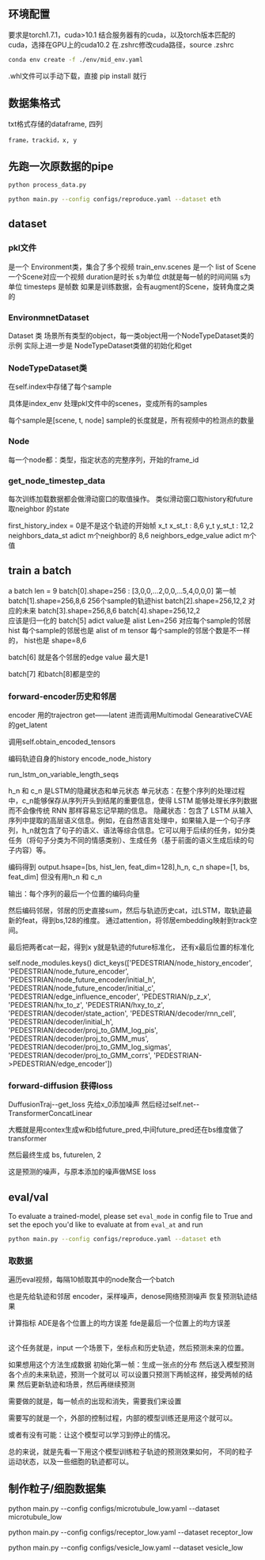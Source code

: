 ## 环境配置
要求是torch1.7.1，cuda>10.1
结合服务器有的cuda，以及torch版本匹配的cuda，选择在GPU上的cuda10.2
在.zshrc修改cuda路径，source .zshrc

```bash
conda env create -f ./env/mid_env.yaml
```

.whl文件可以手动下载，直接 pip install 就行

## 数据集格式
txt格式存储的dataframe, 四列 
```
frame，trackid，x, y
```

## 先跑一次原数据的pipe

```bash
python process_data.py

python main.py --config configs/reproduce.yaml --dataset eth

```
## dataset
### pkl文件
是一个 Environment类，集合了多个视频
train_env.scenes 是一个 list of Scene
一个Scene对应一个视频
duration是时长 s为单位
dt就是每一帧的时间间隔 s为单位
timesteps 是帧数
如果是训练数据，会有augment的Scene，旋转角度之类的

### EnvironmnetDataset
Dataset 类 场景所有类型的object，每一类object用一个NodeTypeDataset类的示例
    实际上进一步是 NodeTypeDataset类做的初始化和get

### NodeTypeDataset类
在self.index中存储了每个sample

具体是index_env 处理pkl文件中的scenes，变成所有的samples

每个sample是[scene, t, node]
sample的长度就是，所有视频中的检测点的数量


### Node
每一个node都：类型，指定状态的完整序列，开始的frame_id

### get_node_timestep_data
每次训练加载数据都会做滑动窗口的取值操作。
类似滑动窗口取history和future
取neighbor 的state 

first_history_index = 0是不是这个轨迹的开始帧
x_t x_st_t : 8,6
y_t y_st_t : 12,2
neighbors_data_st  adict  m个neighbor的 8,6
neighbors_edge_value  adict  m个值

## train a batch
a batch
len = 9
batch[0].shape=256 : [3,0,0,...2,0,0,...5,4,0,0,0] 第一帧
batch[1].shape=256,8,6 256个sample的轨迹hist
batch[2].shape=256,12,2 对应的未来 
batch[3].shape=256,8,6 
batch[4].shape=256,12,2  
应该是归一化的
batch[5] adict value是 alist Len=256 对应每个sample的邻居 hist
每个sample的邻居也是 alist of m tensor
每个sample的邻居个数是不一样的，
hist也是 shape=8,6 

batch[6] 就是各个邻居的edge value 最大是1

batch[7] 和batch[8]都是空的

### forward-encoder历史和邻居

encoder 用的trajectron get——latent
进而调用Multimodal GenearativeCVAE的get_latent

调用self.obtain_encoded_tensors

编码轨迹自身的history  encode_node_history

run_lstm_on_variable_length_seqs

h_n 和 c_n 是LSTM的隐藏状态和单元状态
单元状态：在整个序列的处理过程中，c_n能够保存从序列开头到结尾的重要信息，使得 LSTM 能够处理长序列数据而不会像传统 RNN 那样容易忘记早期的信息。
隐藏状态：包含了 LSTM 从输入序列中提取的高层语义信息。例如，在自然语言处理中，如果输入是一个句子序列，h_n就包含了句子的语义、语法等综合信息。它可以用于后续的任务，如分类任务（将句子分类为不同的情感类别）、生成任务（基于前面的语义生成后续的句子内容）等。


编码得到
output.hsape=[bs, hist_len, feat_dim=128],h_n, c_n shape=[1, bs, feat_dim]
但没有用h_n 和 c_n

输出：每个序列的最后一个位置的编码向量

然后编码邻居，邻居的历史直接sum，然后与轨迹历史cat，过LSTM，取轨迹最新的feat，得到bs,128的维度。
通过attention，将邻居embedding映射到track空间。

最后把两者cat一起，得到x
y就是轨迹的future标准化，
还有x最后位置的标准化


self.node_modules.keys()
dict_keys(['PEDESTRIAN/node_history_encoder', 'PEDESTRIAN/node_future_encoder', 'PEDESTRIAN/node_future_encoder/initial_h', 'PEDESTRIAN/node_future_encoder/initial_c', 'PEDESTRIAN/edge_influence_encoder', 'PEDESTRIAN/p_z_x', 'PEDESTRIAN/hx_to_z', 'PEDESTRIAN/hxy_to_z', 'PEDESTRIAN/decoder/state_action', 'PEDESTRIAN/decoder/rnn_cell', 'PEDESTRIAN/decoder/initial_h', 'PEDESTRIAN/decoder/proj_to_GMM_log_pis', 'PEDESTRIAN/decoder/proj_to_GMM_mus', 'PEDESTRIAN/decoder/proj_to_GMM_log_sigmas', 'PEDESTRIAN/decoder/proj_to_GMM_corrs', 'PEDESTRIAN->PEDESTRIAN/edge_encoder'])


### forward-diffusion 获得loss

DuffusionTraj--get_loss
先给x_0添加噪声
然后经过self.net--TransformerConcatLinear

大概就是用contex生成w和b给future_pred,中间future_pred还在bs维度做了transformer

然后最终生成 bs, futurelen, 2

这是预测的噪声，与原本添加的噪声做MSE loss

## eval/val
To evaluate a trained-model, please set ```eval_mode``` in config file to True and set the epoch you'd like to evaluate at from ```eval_at``` and run
```bash
python main.py --config configs/reproduce.yaml --dataset eth
```

### 取数据
遍历eval视频，每隔10帧取其中的node聚合一个batch

也是先给轨迹和邻居 encoder，采样噪声，denose网络预测噪声
恢复预测轨迹结果

计算指标
ADE是各个位置上的均方误差
fde是最后一个位置上的均方误差


##
这个任务就是，input 一个场景下，坐标点和历史轨迹，然后预测未来的位置。

如果想用这个方法生成数据
初始化第一帧：生成一张点的分布
然后送入模型预测各个点的未来轨迹，预测一个就可以
可以设置只预测下两帧这样，接受两帧的结果
然后更新轨迹和场景，然后再继续预测

需要做的就是，每一帧点的出现和消失，需要我们来设置

需要写的就是一个，外部的控制过程，内部的模型训练还是用这个就可以。

或者有没有可能：让这个模型可以学习到停止的情况。

总的来说，就是先看一下用这个模型训练粒子轨迹的预测效果如何，
不同的粒子运动状态，以及一些细胞的轨迹都可以。


## 制作粒子/细胞数据集


python main.py --config configs/microtubule_low.yaml --dataset microtubule_low

python main.py --config configs/receptor_low.yaml --dataset receptor_low

python main.py --config configs/vesicle_low.yaml --dataset vesicle_low



